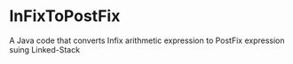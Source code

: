 # InFixToPostFix
A Java code that converts Infix arithmetic expression to PostFix expression suing Linked-Stack
